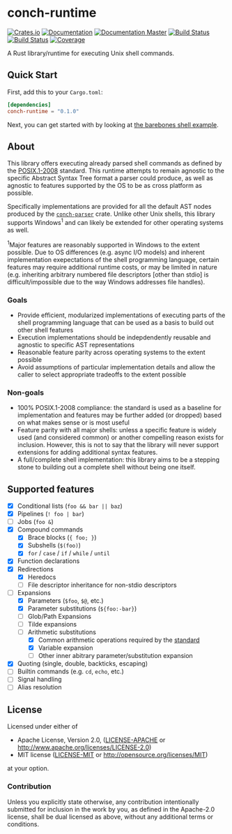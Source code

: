 # conch-runtime

[![Crates.io](https://img.shields.io/crates/v/conch-runtime.svg)](https://crates.io/crates/conch-runtime)
[![Documentation](https://docs.rs/conch-runtime/badge.svg)](https://docs.rs/conch-runtime)
[![Documentation Master](https://img.shields.io/badge/docs-master-blue.svg)](https://ipetkov.github.io/conch-runtime)
[![Build Status](https://travis-ci.org/ipetkov/conch-runtime.svg?branch=master)](https://travis-ci.org/ipetkov/conch-runtime)
[![Build Status](https://img.shields.io/appveyor/ci/ipetkov/conch-runtime/master.svg)](https://ci.appveyor.com/project/ipetkov/conch-runtime)
[![Coverage](https://img.shields.io/codecov/c/github/ipetkov/conch-runtime/master.svg)](https://codecov.io/gh/ipetkov/conch-runtime)

A Rust library/runtime for executing Unix shell commands.

## Quick Start
First, add this to your `Cargo.toml`:

```toml
[dependencies]
conch-runtime = "0.1.0"
```

Next, you can get started with by looking at [the barebones shell example][shell-example].

## About
This library offers executing already parsed shell commands as defined by the
[POSIX.1-2008][POSIX] standard. This runtime attempts to remain agnostic to the
specific Abstract Syntax Tree format a parser could produce, as well as agnostic
to features supported by the OS to be as cross platform as possible.

Specifically implementations are provided for all the default AST nodes produced
by the [`conch-parser`][conch-parser] crate. Unlike other Unix shells, this
library supports Windows<sup>1</sup> and can likely be extended for other
operating systems as well.

<sup>1</sup>Major features are reasonably supported in Windows to the extent
possible. Due to OS differences (e.g. async I/O models) and inherent implementation
exepectations of the shell programming language, certain features may require
additional runtime costs, or may be limited in nature (e.g. inheriting arbitrary
numbered file descriptors [other than stdio] is difficult/impossible due to the
way Windows addresses file handles).

[POSIX]: http://pubs.opengroup.org/onlinepubs/9699919799/
[conch-parser]: https://docs.rs/conch-parser
[shell-example]: https://github.com/ipetkov/conch-runtime/blob/master/examples/shell.rs

### Goals
* Provide efficient, modularized implementations of executing parts of the shell
programming language that can be used as a basis to build out other shell
features
* Execution implementations should be indepdendently reusable and agnostic
to specific AST representations
* Reasonable feature parity across operating systems to the extent possible
* Avoid assumptions of particular implementation details and allow the caller
to select appropriate tradeoffs to the extent possible

### Non-goals
* 100% POSIX.1-2008 compliance: the standard is used as a baseline for
implementation and features may be further added (or dropped) based on what
makes sense or is most useful
* Feature parity with all major shells: unless a specific feature is
widely used (and considered common) or another compelling reason exists
for inclusion. However, this is not to say that the library will never
support extensions for adding additional syntax features.
* A full/complete shell implementation: this library aims to be a stepping stone
to building out a complete shell without being one itself.

## Supported features
- [x] Conditional lists (`foo && bar || baz`)
- [x] Pipelines (`! foo | bar`)
- [ ] Jobs (`foo &`)
- [x] Compound commands
  - [x] Brace blocks (`{ foo; }`)
  - [x] Subshells (`$(foo)`)
  - [x] `for` / `case` / `if` / `while` / `until`
- [x] Function declarations
- [x] Redirections
   - [x] Heredocs
   - [ ] File descriptor inheritance for non-stdio descriptors
- [ ] Expansions
   - [x] Parameters (`$foo`, `$@`, etc.)
   - [x] Parameter substitutions (`${foo:-bar}`)
   - [ ] Glob/Path Expansions
   - [ ] Tilde expansions
   - [ ] Arithmetic substitutions
     - [x] Common arithmetic operations required by the [standard][POSIX-arith]
     - [x] Variable expansion
     - [ ] Other inner abitrary parameter/substitution expansion
- [x] Quoting (single, double, backticks, escaping)
- [ ] Builtin commands (e.g. `cd`, `echo`, etc.)
- [ ] Signal handling
- [ ] Alias resolution

[POSIX-arith]: http://pubs.opengroup.org/onlinepubs/9699919799/utilities/V3_chap02.html#tag_18_06_04

## License
Licensed under either of

 * Apache License, Version 2.0, ([LICENSE-APACHE](LICENSE-APACHE) or http://www.apache.org/licenses/LICENSE-2.0)
 * MIT license ([LICENSE-MIT](LICENSE-MIT) or http://opensource.org/licenses/MIT)

at your option.

### Contribution
Unless you explicitly state otherwise, any contribution intentionally
submitted for inclusion in the work by you, as defined in the Apache-2.0
license, shall be dual licensed as above, without any additional terms or
conditions.
